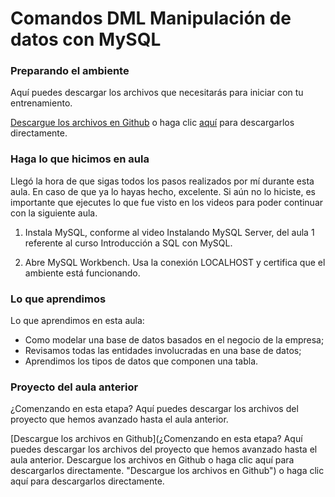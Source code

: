 # Comandos DML Manipulación de datos con MySQL

### Preparando el ambiente

Aquí puedes descargar los archivos que necesitarás para iniciar con tu entrenamiento.

[Descargue los archivos en Github](https://github.com/alura-es-cursos/1831-comandos-dml-manipulacion-de-datos-con-mysql/tree/main "Descargue los archivos en Github") o haga clic [aquí](https://github.com/alura-es-cursos/1831-comandos-dml-manipulacion-de-datos-con-mysql/archive/refs/heads/main.zip "aquí") para descargarlos directamente.

### Haga lo que hicimos en aula

Llegó la hora de que sigas todos los pasos realizados por mí durante esta aula. En caso de que ya lo hayas hecho, excelente. Si aún no lo hiciste, es importante que ejecutes lo que fue visto en los videos para poder continuar con la siguiente aula.

1. Instala MySQL, conforme al video Instalando MySQL Server, del aula 1 referente al curso Introducción a SQL con MySQL.

2. Abre MySQL Workbench. Usa la conexión LOCALHOST y certifica que el ambiente está funcionando.

### Lo que aprendimos

Lo que aprendimos en esta aula:

- Como modelar una base de datos basados en el negocio de la empresa;
- Revisamos todas las entidades involucradas en una base de datos;
- Aprendimos los tipos de datos que componen una tabla.

### Proyecto del aula anterior

¿Comenzando en esta etapa? Aquí puedes descargar los archivos del proyecto que hemos avanzado hasta el aula anterior.

[Descargue los archivos en Github](¿Comenzando en esta etapa? Aquí puedes descargar los archivos del proyecto que hemos avanzado hasta el aula anterior.  Descargue los archivos en Github o haga clic aquí para descargarlos directamente. "Descargue los archivos en Github") o haga clic aquí para descargarlos directamente.